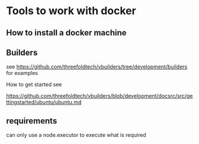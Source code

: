
# Tools to work with docker

## How to install a docker machine



## Builders 

see https://github.com/threefoldtech/vbuilders/tree/development/builders for examples

How to get started see

https://github.com/threefoldtech/vbuilders/blob/development/docsrc/src/gettingstarted/ubuntu/ubuntu.md




## requirements

can only use a node.executor to execute what is required